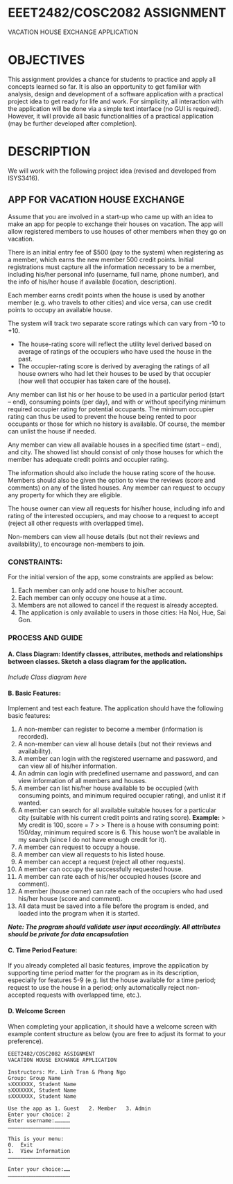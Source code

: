 # EEET2482/COSC2082 ASSIGNMENT
VACATION HOUSE EXCHANGE APPLICATION


# OBJECTIVES
This assignment provides a chance for students to practice and apply all concepts learned so far. It is also an opportunity to get familiar with analysis, design and development of a software application with a practical project idea to get ready for life and work. For simplicity, all interaction with the application will be done via a simple text interface (no GUI is required). However, it will provide all basic functionalities of a practical application (may be further developed after completion).


# DESCRIPTION
We will work with the following project idea (revised and developed from ISYS3416).


## APP FOR VACATION HOUSE EXCHANGE
Assume that you are involved in a start-up who came up with an idea to make an app for people to exchange their houses on vacation. The app will allow registered members to use houses of other members when they go on vacation.

There is an initial entry fee of $500 (pay to the system) when registering as a member, which earns the new member 500 credit points. Initial registrations must capture all the information necessary to be a member, including his/her personal info (username, full name, phone number), and the info of his/her house if available (location, description).

Each member earns credit points when the house is used by another member (e.g. who travels to other cities) and vice versa, can use credit points to occupy an available house.

The system will track two separate score ratings which can vary from -10 to +10. 
- The house-rating score will reflect the utility level derived based on average of ratings of the occupiers who have used the house in the past.
- The occupier-rating score is derived by averaging the ratings of all house owners who had let their houses to be used by that occupier (how well that occupier has taken care of the house). 

Any member can list his or her house to be used in a particular period (start – end), consuming points (per day), and with or without specifying minimum required occupier rating for potential occupants. The minimum occupier rating can thus be used to prevent the house being rented to poor occupants or those for which no history is available. Of course, the member can unlist the house if needed.

Any member can view all available houses in a specified time (start – end), and city. The showed list should consist of only those houses for which the member has adequate credit points and occupier rating. 

The information should also include the house rating score of the house. Members should also be given the option to view the reviews (score and comments) on any of the listed houses. Any member can request to occupy any property for which they are eligible. 

The house owner can view all requests for his/her house, including info and rating of the interested occupiers, and may choose to a request to accept (reject all other requests with overlapped time). 

Non-members can view all house details (but not their reviews and availability), to encourage non-members to join.


### CONSTRAINTS:
For the initial version of the app, some constraints are applied as below:
1.	Each member can only add one house to his/her account.
2.	Each member can only occupy one house at a time.
3.	Members are not allowed to cancel if the request is already accepted.
4.	The application is only available to users in those cities: Ha Noi, Hue, Sai Gon.

### PROCESS AND GUIDE

#### A. Class Diagram: Identify classes, attributes, methods and relationships between classes. Sketch a class diagram for the application.
*Include Class diagram here*

#### B. Basic Features:
Implement and test each feature. The application should have the following basic features:

1.	A non-member can register to become a member (information is recorded).
2.	A non-member can view all house details (but not their reviews and availability).
3.	A member can login with the registered username and password, and can view all of his/her information.
4.	An admin can login with predefined username and password, and can view information of all members and houses.
5.	A member can list his/her house available to be occupied (with consuming points, and minimum required occupier rating), and unlist it if wanted.
6.	A member can search for all available suitable houses for a particular city (suitable with his current credit points and rating score). **Example:**
        > My credit is 100, score = 7 
        >
        > There is a house with consuming point: 150/day, minimum required score is 6. This house won’t be available in my search (since I do not have enough credit for it).
7. A member can request to occupy a house.
8. A member can view all requests to his listed house.
9. A member can accept a request (reject all other requests).
10. A member can occupy the successfully requested house.
11. A member can rate each of his/her occupied houses (score and comment).
12. A member (house owner) can rate each of the occupiers who had used his/her house (score and comment).
13. All data must be saved into a file before the program is ended, and loaded into the program when it is started.

***Note: The program should validate user input accordingly. All attributes should be private for data encapsulation***

#### C. Time Period Feature:
If you already completed all basic features, improve the application by supporting time period matter for the program as in its description, especially for features 5-9 (e.g. list the house available for a time period; request to use the house in a period; only automatically reject non-accepted requests with overlapped time, etc.).

#### D. Welcome Screen
When completing your application, it should have a welcome screen with example content structure as below (you are free to adjust its format to your preference).

```
EEET2482/COSC2082 ASSIGNMENT 
VACATION HOUSE EXCHANGE APPLICATION

Instructors: Mr. Linh Tran & Phong Ngo
Group: Group Name
sXXXXXXX, Student Name
sXXXXXXX, Student Name
sXXXXXXX, Student Name

Use the app as 1. Guest   2. Member   3. Admin
Enter your choice: 2
Enter username:……………
……………………………………………………

This is your menu: 
0.	Exit
1.	View Information
……………………………………………………

Enter your choice:…… 
……………………………………………………
```
